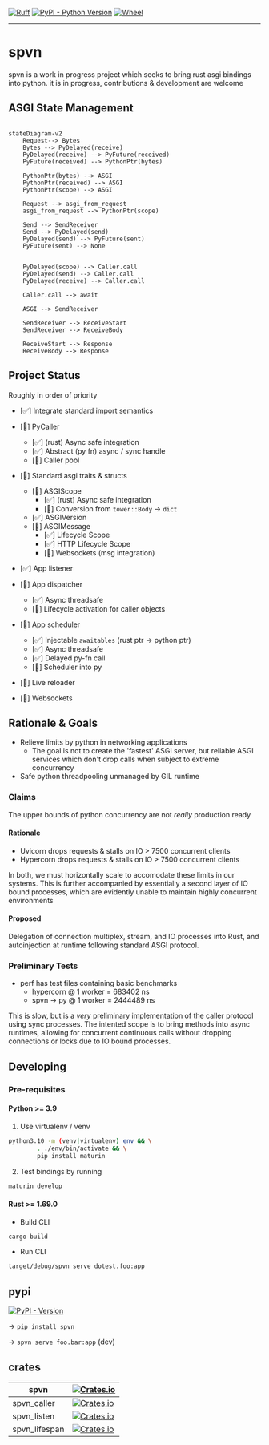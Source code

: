[![Ruff](https://img.shields.io/endpoint?url=https://raw.githubusercontent.com/charliermarsh/ruff/main/assets/badge/v2.json)](https://github.com/charliermarsh/ruff)
[![PyPI - Python Version](https://img.shields.io/pypi/pyversions/spvn.svg?style=flat-square)](https://pypi.org/project/spvn)
[![Wheel](https://img.shields.io/pypi/wheel/spvn?style=flat-square)](https://pypi.org/project/spvn)

---

# spvn

spvn is a work in progress project which seeks to bring rust asgi bindings into python. it is in progress, contributions & development are welcome

## ASGI State Management

```mermaid

stateDiagram-v2
    Request--> Bytes
    Bytes --> PyDelayed(receive)
    PyDelayed(receive) --> PyFuture(received)
    PyFuture(received) --> PythonPtr(bytes)

    PythonPtr(bytes) --> ASGI
    PythonPtr(received) --> ASGI
    PythonPtr(scope) --> ASGI

    Request --> asgi_from_request
    asgi_from_request --> PythonPtr(scope)

    Send --> SendReceiver
    Send --> PyDelayed(send)
    PyDelayed(send) --> PyFuture(sent)
    PyFuture(sent) --> None


    PyDelayed(scope) --> Caller.call
    PyDelayed(send) --> Caller.call
    PyDelayed(receive) --> Caller.call

    Caller.call --> await

    ASGI --> SendReceiver

    SendReceiver --> ReceiveStart
    SendReceiver --> ReceiveBody

    ReceiveStart --> Response
    ReceiveBody --> Response

```

## Project Status

Roughly in order of priority

- [✅] Integrate standard import semantics

- [🚧] PyCaller
  - [✅] (rust) Async safe integration
  - [✅] Abstract (py fn) async / sync handle
  - [🚧] Caller pool
- [🚧] Standard asgi traits & structs
  - [🚧] ASGIScope
    - [✅] (rust) Async safe integration
    - [🚧] Conversion from `tower::Body` -> `dict`
  - [✅] ASGIVersion
  - [🚧] ASGIMessage
    - [✅] Lifecycle Scope
    - [✅] HTTP Lifecycle Scope
    - [🚧] Websockets (msg integration)
- [✅] App listener
- [🚧] App dispatcher
  - [✅] Async threadsafe
  - [🚧] Lifecycle activation for caller objects
- [🚧] App scheduler

  - [✅] Injectable `awaitables` (rust ptr -> python ptr)
  - [✅] Async threadsafe
  - [✅] Delayed py-fn call
  - [🚧] Scheduler into py

- [🚧] Live reloader
- [🚧] Websockets

## Rationale & Goals

- Relieve limits by python in networking applications
  - The goal is not to create the 'fastest' ASGI server, but reliable ASGI services which don't drop calls when subject to extreme concurrency
- Safe python threadpooling unmanaged by GIL runtime

### Claims

The upper bounds of python concurrency are not <i>really</i> production ready

#### Rationale

- Uvicorn drops requests & stalls on IO > 7500 concurrent clients
- Hypercorn drops requests & stalls on IO > 7500 concurrent clients

In both, we must horizontally scale to accomodate these limits in our systems. This is further accompanied by essentially a second layer of IO bound processes, which are evidently unable to maintain highly concurrent environments

#### Proposed

Delegation of connection multiplex, stream, and IO processes into Rust, and autoinjection at runtime following standard ASGI protocol.

### Preliminary Tests

- perf has test files containing basic benchmarks
  - hypercorn @ 1 worker = 683402 ns
  - spvn -> py @ 1 worker = 2444489 ns

This is slow, but is a <i>very</i> preliminary implementation of the caller protocol using sync processes. The intented scope is to bring methods into async runtimes, allowing for concurrent continuous calls without dropping connections or locks due to IO bound processes.

## Developing

### Pre-requisites

#### Python >= 3.9

1. Use virtualenv / venv

```bash
python3.10 -m (venv|virtualenv) env && \
        . ./env/bin/activate && \
        pip install maturin
```

2. Test bindings by running

```bash
maturin develop
```

#### Rust >= 1.69.0

- Build CLI

```bash
cargo build
```

- Run CLI

```bash
target/debug/spvn serve dotest.foo:app
```

## pypi

[![PyPI - Version](https://img.shields.io/pypi/v/spvn.svg?style=flat-square)](https://pypi.org/project/spvn)

-> `pip install spvn`

-> `spvn serve foo.bar:app` (dev)

## crates

| spvn          | [![Crates.io](https://img.shields.io/crates/v/spvn.svg?style=flat-square)](https://crates.io/crates/spvn)                   |
| ------------- | --------------------------------------------------------------------------------------------------------------------------- |
| spvn_caller   | [![Crates.io](https://img.shields.io/crates/v/spvn_caller.svg?style=flat-square)](https://crates.io/crates/spvn_caller)     |
| spvn_listen   | [![Crates.io](https://img.shields.io/crates/v/spvn_listen.svg?style=flat-square)](https://crates.io/crates/spvn_listen)     |
| spvn_lifespan | [![Crates.io](https://img.shields.io/crates/v/spvn_lifespan.svg?style=flat-square)](https://crates.io/crates/spvn_lifespan) |
